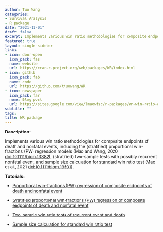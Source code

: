 ```yaml
---
author: Tuo Wang
categories:
- Survival Analysis
- R package
date: "2021-11-01"
draft: false
excerpt: Implements various win ratio methodologies for composite endpoints of death and nonfatal events.
featured: true
layout: single-sidebar
links:
- icon: door-open
  icon_pack: fas
  name: website
  url: https://cran.r-project.org/web/packages/WR/index.html
- icon: github
  icon_pack: fab
  name: code
  url: https://github.com/ttuowang/WR
- icon: newspaper
  icon_pack: far
  name: Blog post
  url: https://sites.google.com/view/lmaowisc/r-packages/wr-win-ratio-analysis?authuser=0
subtitle: ""
tags:
title: WR package
---
```


**Description:**

Implements various win ratio methodologies for composite endpoints of death and nonfatal events, including the (stratified) proportional win-fractions (PW) regression models (Mao and Wang, 2020 <doi:10.1111/biom.13382>), (stratified) two-sample tests with possibly recurrent nonfatal event, and sample size calculation for standard win ratio test (Mao et al., 2021 <doi:10.1111/biom.13501>). 

**Tutorials:**

- [Proportional win-fractions (PW) regression of composite endpoints of death and nonfatal event](https://cran.r-project.org/web/packages/WR/vignettes/PW_reg.html)

- [Stratified proportional win-fractions (PW) regression of composite endpoints of death and nonfatal event](https://cran.r-project.org/web/packages/WR/vignettes/PW_stratify_reg.html)

- [Two-sample win ratio tests of recurrent event and death](https://cran.r-project.org/web/packages/WR/vignettes/WR_test_rec.html)

- [Sample size calculation for standard win ratio test](https://cran.r-project.org/web/packages/WR/vignettes/WR_sample_size.html)
